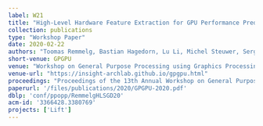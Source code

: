 ```yaml
---
label: W21
title: "High-Level Hardware Feature Extraction for GPU Performance Prediction of Stencils"
collection: publications
type: "Workshop Paper"
date: 2020-02-22
authors: "Toomas Remmelg, Bastian Hagedorn, Lu Li, Michel Steuwer, Sergei Gorlatch, and Christophe Dubach"
short-venue: GPGPU
venue: "Workshop on General Purpose Processing using Graphics Processing Unit @ PPoPP"
venue-url: "https://insight-archlab.github.io/gpgpu.html"
proceedings: "Proceedings of the 13th Annual Workshop on General Purpose Processing using Graphics Processing Unit, GPGPU@PPoPP 2020"
paperurl: '/files/publications/2020/GPGPU-2020.pdf'
dblp: 'conf/ppopp/RemmelgHLSGD20'
acm-id: '3366428.3380769'
projects: ['Lift']
---
```

